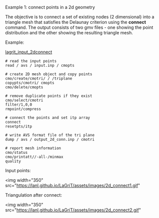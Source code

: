  Example 1: connect points in a 2d geometry

 The objective is to connect a set of existing nodes (2 dimensional) into a triangle mesh that satisfies the Delaunay criterion using the  **connect** command.
 The output consists of two gmv files - one showing the point  distribution and the other showing the resulting triangle mesh.

 Example:

 [lagrit\_input\_2dconnect](../lagrit_input_2dconnect.txt)

```
# read the input points
read / avs / input.inp / cmopts

# create 2D mesh object and copy points
cmo/create/cmotri/ / /triplane
copypts/cmotri/ cmopts
cmo/delete/cmopts

# remove duplicate points if they exist
cmo/select/cmotri
filter/1,0,0
rmpoint/compress

# connect the points and set itp array
connect
resetpts/itp

# write AVS format file of the tri plane
dump / avs / output_2d_conn.inp / cmotri

# report mesh information
cmo/status
cmo/printatt//-all-/minmax
quality
```
 
Input points:

<img width="350" src="https://lanl.github.io/LaGriT/assets/images/2d_connect1.gif" 


Triangulation after connect:

<img width="350" src="https://lanl.github.io/LaGriT/assets/images/2d_connect2.gif"



